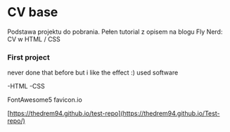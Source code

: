 # CV base

Podstawa projektu do pobrania. Pełen tutorial z opisem na blogu Fly Nerd: CV w HTML / CSS

### First project
never done that before but i like the effect :)
used software

-HTML
-CSS

FontAwesome5
favicon.io

[https://thedrem94.github.io/test-repo](https://thedrem94.github.io/Test-repo/)

